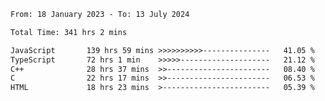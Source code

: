 <!-- ![GitHub metrics](https://metrics.lecoq.io/i-ice-bear) -->  

<!--START_SECTION:waka-->

```txt
From: 18 January 2023 - To: 13 July 2024

Total Time: 341 hrs 2 mins

JavaScript       139 hrs 59 mins >>>>>>>>>>---------------   41.05 %
TypeScript       72 hrs 1 min    >>>>>--------------------   21.12 %
C++              28 hrs 37 mins  >>-----------------------   08.40 %
C                22 hrs 17 mins  >>-----------------------   06.53 %
HTML             18 hrs 23 mins  >------------------------   05.39 %
```

<!--END_SECTION:waka-->
###
